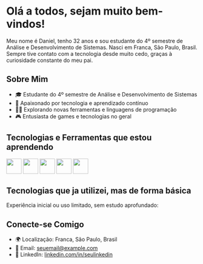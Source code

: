 # Olá a todos, sejam muito bem-vindos!

Meu nome é Daniel, tenho 32 anos e sou estudante do 4º semestre de Análise e Desenvolvimento de Sistemas. Nasci em Franca, São Paulo, Brasil. Sempre tive contato com a tecnologia desde muito cedo, graças à curiosidade constante do meu pai.

## Sobre Mim

- 🎓 Estudante do 4º semestre de Análise e Desenvolvimento de Sistemas
- 🌱 Apaixonado por tecnologia e aprendizado contínuo
- 👨‍💻 Explorando novas ferramentas e linguagens de programação
- 🎮 Entusiasta de games e tecnologias no geral

## Tecnologias e Ferramentas que estou aprendendo
  
  <img loading= "lazy" src="https://cdn.jsdelivr.net/gh/devicons/devicon@latest/icons/javascript/javascript-original.svg" width="40" height="40" /> <img loading= "lazy" src="https://cdn.jsdelivr.net/gh/devicons/devicon@latest/icons/html5/html5-original.svg" width="40" height="40" /> <img loading= "lazy" src="https://cdn.jsdelivr.net/gh/devicons/devicon@latest/icons/css3/css3-original.svg" width="40" height="40" /> <img loading= "lazy" src="https://cdn.jsdelivr.net/gh/devicons/devicon@latest/icons/nodejs/nodejs-original.svg" width="40" height="40" /> <img loading="lazy" src="https://cdn.jsdelivr.net/gh/devicons/devicon/icons/git/git-original.svg" width="40" height="40"/>

## Tecnologias que ja utilizei, mas de forma básica
  Experiência inicial ou uso limitado, sem estudo aprofundado:
    
## Conecte-se Comigo

- 🌍 Localização: Franca, São Paulo, Brasil
- 📧 Email: [seuemail@example.com](mailto:seuemail@example.com)
- 🔗 LinkedIn: [linkedin.com/in/seulinkedin](https://www.linkedin.com/in/seulinkedin)
